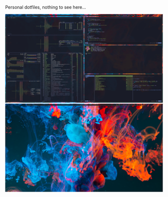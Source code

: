 Personal dotfiles, nothing to see here...

![Tiles](/Pictures/Desktops/tokyotile.jpg?raw=true "Four Tui Tile")
![Wallpaper](/Pictures/Desktops/tokyopaper.jpg?raw=true "Wallpaper")
